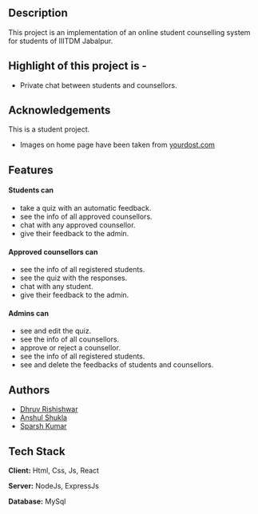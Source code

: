 ## Description

This project is an implementation of an online student counselling system for students of IIITDM Jabalpur.

## Highlight of this project is -

- Private chat between students and counsellors.

## Acknowledgements

This is a student project.

- Images on home page have been taken from [yourdost.com](https://yourdost.com/)

## Features

#### Students can

- take a quiz with an automatic feedback.
- see the info of all approved counsellors.
- chat with any approved counsellor.
- give their feedback to the admin.

#### Approved counsellors can

- see the info of all registered students.
- see the quiz with the responses.
- chat with any student.
- give their feedback to the admin.

#### Admins can

- see and edit the quiz.
- see the info of all counsellors.
- approve or reject a counsellor.
- see the info of all registered students.
- see and delete the feedbacks of students and counsellors.

## Authors

- [Dhruv Rishishwar](https://github.com/Sneakyhydra)
- [Anshul Shukla](https://github.com/Anshul-Shukla22)
- [Sparsh Kumar](https://github.com/sparshkr24)

## Tech Stack

**Client:** Html, Css, Js, React

**Server:** NodeJs, ExpressJs

**Database:** MySql
